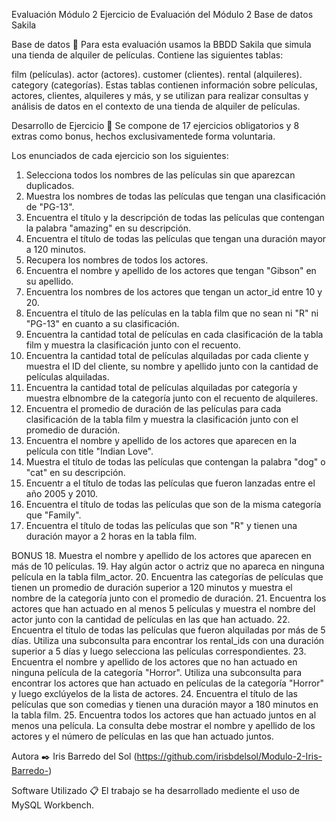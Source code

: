 Evaluación Módulo 2
Ejercicio de Evaluación del Módulo 2 Base de datos Sakila

Base de datos 🚀
Para esta evaluación usamos la BBDD Sakila que simula una tienda de alquiler de películas. Contiene las siguientes tablas:

film (películas).
actor (actores).
customer (clientes).
rental (alquileres).
category (categorías).
Estas tablas contienen información sobre películas, actores, clientes, alquileres y más, y se utilizan para realizar consultas y análisis de datos en el contexto de una tienda de alquiler de películas.

Desarrollo de Ejercicio 🔧
Se compone de 17 ejercicios obligatorios y 8 extras como bonus, hechos exclusivamentede forma voluntaria.

Los enunciados de cada ejercicio son los siguientes:
 1. Selecciona todos los nombres de las películas sin que aparezcan duplicados.
 2. Muestra los nombres de todas las películas que tengan una clasificación de "PG-13".
 3. Encuentra el título y la descripción de todas las películas que contengan la palabra "amazing" en su descripción.
 4. Encuentra el título de todas las películas que tengan una duración mayor a 120 minutos.
 5. Recupera los nombres de todos los actores.
 6. Encuentra el nombre y apellido de los actores que tengan "Gibson" en su apellido.
 7. Encuentra los nombres de los actores que tengan un actor_id entre 10 y 20.
 8. Encuentra el título de las películas en la tabla film que no sean ni "R" ni "PG-13" en cuanto a su clasificación.
 9. Encuentra la cantidad total de películas en cada clasificación de la tabla film y muestra la clasificación junto con el recuento.
 10. Encuentra la cantidad total de películas alquiladas por cada cliente y muestra el ID del cliente, su nombre y apellido junto con la cantidad de películas alquiladas.
 11. Encuentra la cantidad total de películas alquiladas por categoría y muestra elbnombre de la categoría junto con el recuento de alquileres.
 12. Encuentra el promedio de duración de las películas para cada clasificación de la tabla film y muestra la clasificación junto con el promedio de duración.
 13. Encuentra el nombre y apellido de los actores que aparecen en la película con title "Indian Love".
 14. Muestra el título de todas las películas que contengan la palabra "dog" o "cat" en su descripción.
 15. Encuentr a el título de todas las películas que fueron lanzadas entre el año 2005 y 2010.
 16. Encuentra el título de todas las películas que son de la misma categoría que "Family".
 17. Encuentra el título de todas las películas que son "R" y tienen una duración mayor a 2 horas en la tabla film.

 BONUS
 18. Muestra el nombre y apellido de los actores que aparecen en más de 10 películas.
 19. Hay algún actor o actriz que no apareca en ninguna película en la tabla film_actor.
 20. Encuentra las categorías de películas que tienen un promedio de duración superior a 120 minutos y muestra el nombre de la categoría junto con el promedio de duración.
 21. Encuentra los actores que han actuado en al menos 5 películas y muestra el nombre del actor junto con la cantidad de películas en las que han actuado.
 22. Encuentra el título de todas las películas que fueron alquiladas por más de 5 días. Utiliza una subconsulta para encontrar los rental_ids con una duración superior a 5 días y luego selecciona las películas correspondientes.
 23. Encuentra el nombre y apellido de los actores que no han actuado en ninguna película de la categoría "Horror". Utiliza una subconsulta para encontrar los actores que han actuado en películas de la categoría "Horror" y luego exclúyelos de la lista de actores.
 24. Encuentra el título de las películas que son comedias y tienen una duración mayor a 180 minutos en la tabla film.
 25. Encuentra todos los actores que han actuado juntos en al menos una película. La consulta debe mostrar el nombre y apellido de los actores y el número de películas en las que han actuado juntos.

 Autora ✒️
 Iris Barredo del Sol (https://github.com/irisbdelsol/Modulo-2-Iris-Barredo-)

 Software Utilizado 📋
 El trabajo se ha desarrollado mediente el uso de MySQL Workbench.
